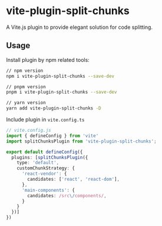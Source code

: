 # vite-plugin-split-chunks

A Vite.js plugin to provide elegant solution for code splitting.


## Usage

Install plugin by npm related tools:

```bash
// npm version
npm i vite-plugin-split-chunks --save-dev

// pnpm version 
pnpm i vite-plugin-split-chunks --save-dev

// yarn version 
yarn add vite-plugin-split-chunks -D
```

Include plugin in ```vite.config.ts```

```typescript
// vite.config.js
import { defineConfig } from 'vite'
import splitChunksPlugin from 'vite-plugin-split-chunks';

export default defineConfig({
  plugins: [splitChunksPlugin({
    type: 'default',
    customChunkStrategy: {
      'react-vendor': {
        candidates: ['react', 'react-dom'], 
      },
      'main-components': {
        candidates: /src\/components/,
      }
    }
  })]
})
```
